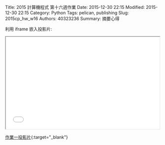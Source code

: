 Title: 2015 計算機程式 第十六週作業
Date: 2015-12-30 22:15
Modified: 2015-12-30 22:15
Category: Python
Tags: pelican, publishing
Slug: 2015cp_hw_w16
Authors: 40323236
Summary: 摘要心得

利用 iframe 嵌入投影片:

<iframe src="simplest12.html" width="500" height="300"></iframe>

[作業一投影片](simplest5.html){:target="_blank"}
